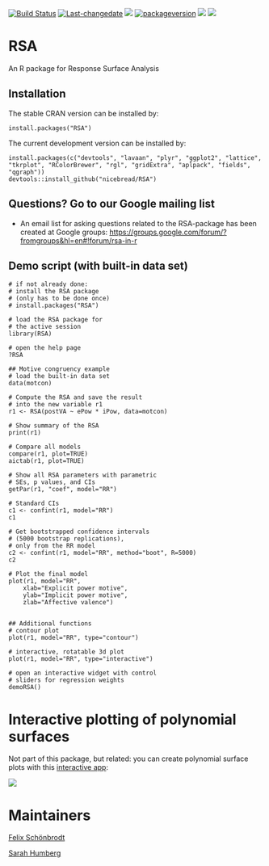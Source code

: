 <!-- README.md is generated from README.Rmd. Please edit that file 
library(badger)
rmarkdown::render("README.rmd")
-->

[![Build
Status](https://travis-ci.org/nicebread/RSA.svg?branch=master)](https://travis-ci.org/nicebread/RSA)
[![Last-changedate](https://img.shields.io/badge/last%20change-2021--03--23-yellowgreen.svg)](/commits/master)
[![](https://www.r-pkg.org/badges/version/RSA?color=orange)](https://cran.r-project.org/package=RSA)
[![packageversion](https://img.shields.io/badge/Package%20version-0.10.4-orange.svg?style=flat-square)](commits/master)
![](http://cranlogs.r-pkg.org/badges/RSA)
[![](https://codecov.io/gh/nicebread/RSA/branch/master/graph/badge.svg)](https://codecov.io/gh/nicebread/RSA)

# RSA

An R package for Response Surface Analysis

## Installation

The stable CRAN version can be installed by:

    install.packages("RSA")

The current development version can be installed by:

    install.packages(c("devtools", "lavaan", "plyr", "ggplot2", "lattice", "tkrplot", "RColorBrewer", "rgl", "gridExtra", "aplpack", "fields", "qgraph"))
    devtools::install_github("nicebread/RSA")

## Questions? Go to our Google mailing list

-   An email list for asking questions related to the RSA-package has
    been created at Google groups:
    <https://groups.google.com/forum/?fromgroups&hl=en#!forum/rsa-in-r>

## Demo script (with built-in data set)

    # if not already done: 
    # install the RSA package
    # (only has to be done once)
    # install.packages("RSA")

    # load the RSA package for
    # the active session
    library(RSA)

    # open the help page
    ?RSA

    ## Motive congruency example
    # load the built-in data set
    data(motcon)

    # Compute the RSA and save the result
    # into the new variable r1
    r1 <- RSA(postVA ~ ePow * iPow, data=motcon)

    # Show summary of the RSA
    print(r1)

    # Compare all models
    compare(r1, plot=TRUE)
    aictab(r1, plot=TRUE)

    # Show all RSA parameters with parametric
    # SEs, p values, and CIs
    getPar(r1, "coef", model="RR")

    # Standard CIs
    c1 <- confint(r1, model="RR")
    c1

    # Get bootstrapped confidence intervals
    # (5000 bootstrap replications), 
    # only from the RR model
    c2 <- confint(r1, model="RR", method="boot", R=5000)
    c2

    # Plot the final model
    plot(r1, model="RR", 
        xlab="Explicit power motive",
        ylab="Implicit power motive",
        zlab="Affective valence")
          

    ## Additional functions
    # contour plot
    plot(r1, model="RR", type="contour")

    # interactive, rotatable 3d plot
    plot(r1, model="RR", type="interactive")

    # open an interactive widget with control
    # sliders for regression weights
    demoRSA()

# Interactive plotting of polynomial surfaces

Not part of this package, but related: you can create polynomial surface
plots with this [interactive
app](http://shinyapps.org/showapp.php?app=https://tellmi.psy.lmu.de/felix/polySurface):

![](http://shinyapps.org/teaserpics/polynomialSurfaceExplorer.jpg)

# Maintainers

[Felix Schönbrodt](https://www.nicebread.de/)

[Sarah
Humberg](https://www.uni-muenster.de/PsyIFP/AEBack/members/Sarah_Humberg.html)
